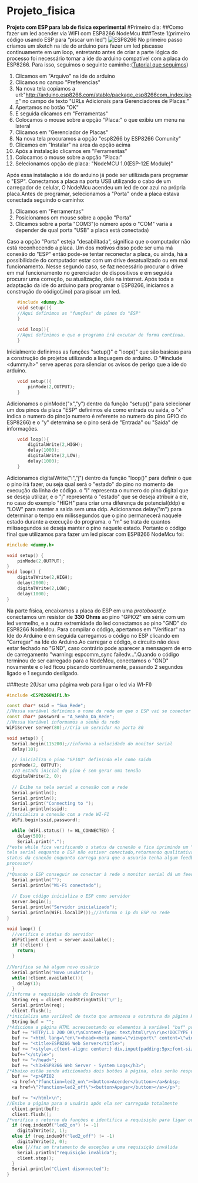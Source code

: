 # Projeto_fisica
**Projeto com ESP para lab de fisica experimental**
#Primeiro dia:
##Como fazer um led acender via WIFI com ESP8266 NodeMcu
###Teste 1(primeiro código usando ESP para “piscar um led”)
![ESP8266](https://cdn.evbuc.com/eventlogos/228809435/esplayout.png "ESP826 NodeMcu")
No primeiro passo criamos um sketch na ide do arduino para fazer um led piscasse continuamente em um loop, entretanto antes de criar a parte lógica do processo foi necessário tornar a ide do arduino compatível com a placa do ESP8266.
Para isso, seguimos o seguinte caminho:([Tutorial que seguimos](https://www.filipeflop.com/blog/programar-nodemcu-com-ide-arduino/))
1. Clicamos em "Arquivo" na ide do arduino
2. Clicamos no campo "Preferencias"
3. Na nova tela copiamos a url:"http://arduino.esp8266.com/stable/package_esp8266com_index.json" no campo de texto "URLs Adicionais para Gerenciadores de Placas:"
4. Apertamos no botão "OK"
5. E seguida clicamos em "Ferramentas"
6. Colocamos o mouse sobre a opção "Placa:" o que exibiu um menu na lateral 
7. Clicamos em "Gerenciador de Placas"
8. Na nova tela procuramos a opção "esp8266 by ESP8266 Comunity"
9. Clicamos em "Instalar" na area da opção acima
10. Após a instalação clicamos em "Ferramentas"
11. Colocamos o mouse sobre a opção "Placa:"
12. Selecionamos opção de placa: "NodeMCU 1.0(ESP-12E Module)" 

Após essa instalação a ide do arduino já pode ser utilizada para programar o "ESP". Conectamos a placa na porta USB utilizando o cabo de um carregador de celular, O NodeMcu acendeu um led de cor azul na própria placa.Antes de programar, selecionamos a "Porta" onde a placa estava conectada seguindo o caminho:
1. Clicamos em "Ferramentas"
2. Posicionamos om mouse sobre a opção "Porta"
3. Clicamos sobre a porta "COM3"(o número após o "COM" varia a depender de qual porta "USB" a placa está conectada)

Caso a opção "Porta" esteja "desabilitada", significa que o computador não está reconhecendo a placa. Um dos motivos disso pode ser uma má conexão do "ESP" então pode-se tentar reconectar a placa, ou ainda, há a possibilidade do computador estar com um drive desatualizado ou em mal funcionamento. Nesse segundo caso, se faz necessário procurar o drive em mal funcionamento no gerenciador de dispositivos e em seguida procurar uma correção, ou atualização, dele na internet.
Após toda a adaptação da ide do arduino para programar o ESP8266, iniciamos a construção do código(.ino) para piscar um led.
```ino
    #include <dummy.h>
    void setup(){
    //Aqui definimos as "funções" do pinos do "ESP" 
    }
    
    void loop(){
    //Aqui definimos o que o programa irá excutar de forma contínua.
    }
```
Inicialmente definimos as funções "setup()" e "loop()" que são basicas para a construção de projetos utilizando a linguagem do arduino. O "#include <dummy.h>" serve apenas para silenciar os avisos de perigo que a ide do arduino.
```ino
    void setup(){
        pinMode(2,OUTPUT);
    }
```
Adicionamos o pinMode("x","y") dentro da função "setup()" para selecionar um dos pinos da placa "ESP" definimos ele como entrada ou saida, o "x" indica o numero do pino(o numero é referente ao numero do pino GPIO do ESP8266) e o "y" determina se o pino será de "Entrada" ou "Saida" de informações.
```ino
    void loop(){
        digitalWrite(2,HIGH);
        delay(1000);
        digitalWrite(2,LOW);
        delay(1000);
    }
```
Adicionamos digitalWrite("i","j") dentro da função "loop()" para definir o que o pino irá fazer, ou seja qual será o "estado" do pino no momento de execução da linha de código. o "i" representa o numero do pino digital que se deseja utilizar, e o "j" representa o "estado" que se deseja atribuir a ele, no caso do exemplo "HIGH" para criar uma diferença de potencial(ddp) e "LOW" para manter a saida sem uma ddp. Adicionamos delay("m") para determinar o tempo em milissegundos que o pino permanecerá naquele estado durante a execução do programa. o "m" se trata de quantos milissegundos se deseja manter o pino naquele estado.
Portanto o código final que utilizamos para fazer um led piscar com ESP8266 NodeMcu foi:
```ino
#include <dummy.h>

void setup() {
    pinMode(2,OUTPUT);
} 
void loop() {
    digitalWrite(2,HIGH);
    delay(2000);
    digitalWrite(2,LOW);
    delay(1000);
}
```
Na parte física, encaixamos a placa do ESP em uma _protoboard_,e conectamos um resistor de **330 Ohms** ao pino "GPIO2" em série com um led vermelho, e a outra extremidade do led conectamos ao pino "GND" do ESP8266 NodeMcu.
Para compilar o código, apertamos em "Verificar" na Ide do Arduino e em seguida carregamos o código no ESP clicando em "Carregar" na Ide do Arduino.Ao carregar o código, o circuito não deve estar fechado no "GND", caso contrário pode aparecer a mensagem de erro de carregamento "warning: espcomm_sync failedv...".Quando o código terminou de ser carregado para o NodeMcu, conectamos o "GND" novamente e o led ficou piscando continuamente, passando 2 segundos ligado e 1 segundo desligado.

###teste 2(Usar uma págima web para ligar o led via WI-FI)
```ino
#include <ESP8266WiFi.h>

const char* ssid = "Sua_Rede";
//Nessa variável definimos o nome da rede em que o ESP vai se conectar
const char* password = "A_Senha_Da_Rede";
//Nessa Variável informamos a senha da rede  
WiFiServer server(80);//Cria um servidor na porta 80

void setup() {
  Serial.begin(115200);//informa a velocidade do monitor serial
  delay(10);

  // inicializa o pino "GPIO2" definindo ele como saida
  pinMode(2, OUTPUT);
  //O estado inicial do pino é sem gerar uma tensão
  digitalWrite(2, 0);
  
  // Exibe na tela serial a conexão com a rede
  Serial.println();
  Serial.println();
  Serial.print("Connecting to ");
  Serial.println(ssid);
//inicializa a conexão com a rede WI-FI
  WiFi.begin(ssid,password);

  while (WiFi.status() != WL_CONNECTED) {
    delay(500);
    Serial.print(".");
/*este while fica verificando o status da conexão e fica iprimindo um "." na 
tela serial enquanto o ESP não estiver conectado,retornando qualitativamente o 
status da conexão enquanto carrega para que o usuario tenha algum feedback do
processo*/
  }
/*Quando o ESP conseguir se conectar à rede o monitor serial dá um feedack da conexão bem sucedida*/
  Serial.println("");
  Serial.println("Wi-Fi conectado");
    
  // Esse código inicializa o ESP como servidor
  server.begin();
  Serial.println("Servidor inicializado");
  Serial.println(WiFi.localIP());//Informa o ip do ESP na rede
}

void loop() {
  //verifica o status do servidor
  WiFiClient client = server.available();
  if (!client) {
    return;
  }
  
//Verifica se há algum novo usuário
  Serial.println("Novo usuário");
  while(!client.available()){
    delay(1);
  }
//informa a requisição vindo do Browser
  String req = client.readStringUntil('\r');
  Serial.println(req);
  client.flush();
/*inicializa uma variável de texto que armazena a estrutura da página HTML que o servidor irá enviar ao Browser*/
  String buf = "";
/*Adiciona a página HTML acrescentando os elementos à variável "buf" por partes até que ela armazene toda a página*/
  buf += "HTTP/1.1 200 OK\r\nContent-Type: text/html\r\n\r\n<!DOCTYPE HTML>\r\n";
  buf += "<html lang=\"en\"><head><meta name=\"viewport\" content=\"width=device-width, initial-scale=1, user-scalable=no\"/>\r\n";
  buf += "<title>ESP8266 Web Server</title>";
  buf += "<style>.c{text-align: center;} div,input{padding:5px;font-size:1em;} input{width:80%;} body{text-align: center;font-family:verdana;} button{border:0;border-radius:0.3rem;background-color:#1fa3ec;color:#fff;line-height:2.4rem;font-size:1.2rem;width:100%;} .q{float: right;width: 64px;text-align: right;}";
  buf+="</style>";
  buf += "</head>";
  buf += "<h3>ESP8266 Web Server - System Logs</h3>";
/*Abaixo estão sendo adicionados dois botões à página, eles serão responsáveis pelo "Acender" e "Apagar" do led chamando um função externa "?function=led2_on" e "?function=led2_off" que não precisam estar definidas nesse código especificamente*/
  buf += "<p>GPIO2 
  <a href=\"?function=led2_on\"><button>Acender</button></a>&nbsp;
  <a href=\"?function=led2_off\"><button>Apagar</button></a></p>";

  buf += "</html>\n";
//Exibe a página para o usuário após ela ser carregada totalmente
  client.print(buf);
  client.flush();
/*verifica o retorno da funçôes e identifica a requisição para ligar ou desligar o led*/ 
  if (req.indexOf("led2_on") != -1)
    digitalWrite(2, 1);
  else if (req.indexOf("led2_off") != -1)
    digitalWrite(2, 0);
  else {//faz um tratamento de exceções a uma requisição inválida
    Serial.println("requisição inválida");
    client.stop();
  }
  Serial.println("Client disonnected");
}
```


